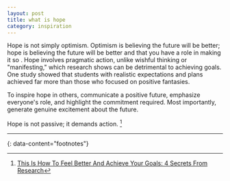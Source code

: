 ```yaml
---
layout: post
title: what is hope
category: inspiration
---
```


Hope is not simply optimism. Optimism is believing the future will be better; hope is believing the future will be better and that you have a role in making it so . Hope involves pragmatic action, unlike wishful thinking or "manifesting," which research shows can be detrimental to achieving goals. One study showed that students with realistic expectations and plans achieved far more than those who focused on positive fantasies.

To inspire hope in others, communicate a positive future, emphasize everyone's role, and highlight the commitment required. Most importantly, generate genuine excitement about the future.

Hope is not passive; it demands action. [^1]

---
{: data-content="footnotes"}

[^1]: [This Is How To Feel Better And Achieve Your Goals: 4 Secrets From Research](https://bakadesuyo.com/2025/04/hope/)
